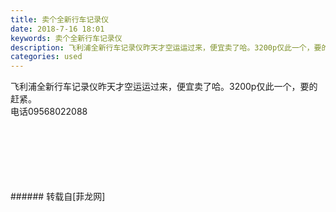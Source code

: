 ```yaml
---
title: 卖个全新行车记录仪
date: 2018-7-16 18:01
keywords: 卖个全新行车记录仪
description: 飞利浦全新行车记录仪昨天才空运运过来，便宜卖了哈。3200p仅此一个，要的赶紧。电话09568022088
categories: used
---
```

<td class="t_f" id="postmessage_1518617">

飞利浦全新行车记录仪昨天才空运运过来，便宜卖了哈。3200p仅此一个，要的赶紧。<br/>
电话09568022088<br/>
<img alt="" border="0" class="zoom" data-cf-modified-93ca382859bfbf45065c0ef5-="" file="http://www.flw.ph/data/appbyme/upload/image/201807/16/l98GP1awYrne.jpg" id="aimg_M13i1" lazyloadthumb="1" onclick="" onmouseover="" src="http://www.flw.ph/data/appbyme/upload/image/201807/16/l98GP1awYrne.jpg"/><br/>
<br/>
<img alt="" border="0" class="zoom" data-cf-modified-93ca382859bfbf45065c0ef5-="" file="http://www.flw.ph/data/appbyme/upload/image/201807/16/LeC3BSCTUrVl.jpg" id="aimg_aD3gR" lazyloadthumb="1" onclick="" onmouseover="" src="http://www.flw.ph/data/appbyme/upload/image/201807/16/LeC3BSCTUrVl.jpg"/><br/>
<br/>
<img alt="" border="0" class="zoom" data-cf-modified-93ca382859bfbf45065c0ef5-="" file="http://www.flw.ph/data/appbyme/upload/image/201807/16/Thty6cGHjlNl.jpg" id="aimg_Z09S5" lazyloadthumb="1" onclick="" onmouseover="" src="http://www.flw.ph/data/appbyme/upload/image/201807/16/Thty6cGHjlNl.jpg"/><br/>
<br/>
<img alt="" border="0" class="zoom" data-cf-modified-93ca382859bfbf45065c0ef5-="" file="http://www.flw.ph/data/appbyme/upload/image/201807/16/ZFmiTSpc2Nh3.jpg" id="aimg_MZ6wA" lazyloadthumb="1" onclick="" onmouseover="" src="http://www.flw.ph/data/appbyme/upload/image/201807/16/ZFmiTSpc2Nh3.jpg"/><br/>
<br/>
<img alt="" border="0" class="zoom" data-cf-modified-93ca382859bfbf45065c0ef5-="" file="http://www.flw.ph/data/appbyme/upload/image/201807/16/G2GP1AI74W3L.jpg" id="aimg_UxLAe" lazyloadthumb="1" onclick="" onmouseover="" src="http://www.flw.ph/data/appbyme/upload/image/201807/16/G2GP1AI74W3L.jpg"/><br/>
<br/>
<img alt="" border="0" class="zoom" data-cf-modified-93ca382859bfbf45065c0ef5-="" file="http://www.flw.ph/data/appbyme/upload/image/201807/16/hIpgsE62xAor.jpg" id="aimg_W2fIk" lazyloadthumb="1" onclick="" onmouseover="" src="http://www.flw.ph/data/appbyme/upload/image/201807/16/hIpgsE62xAor.jpg"/><br/>
<br/>
</td>
###### 转载自[菲龙网]